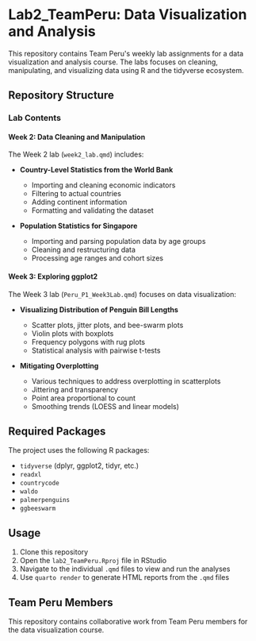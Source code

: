 # Lab2_TeamPeru: Data Visualization and Analysis

This repository contains Team Peru's weekly lab assignments for a data visualization and analysis course. The labs focuses on cleaning, manipulating, and visualizing data using R and the tidyverse ecosystem.

## Repository Structure

### Lab Contents

#### Week 2: Data Cleaning and Manipulation
The Week 2 lab (`week2_lab.qmd`) includes:

- **Country-Level Statistics from the World Bank**
    - Importing and cleaning economic indicators
    - Filtering to actual countries
    - Adding continent information
    - Formatting and validating the dataset

- **Population Statistics for Singapore**
    - Importing and parsing population data by age groups
    - Cleaning and restructuring data
    - Processing age ranges and cohort sizes

#### Week 3: Exploring ggplot2
The Week 3 lab (`Peru_P1_Week3Lab.qmd`) focuses on data visualization:

- **Visualizing Distribution of Penguin Bill Lengths**
    - Scatter plots, jitter plots, and bee-swarm plots
    - Violin plots with boxplots
    - Frequency polygons with rug plots
    - Statistical analysis with pairwise t-tests

- **Mitigating Overplotting**
    - Various techniques to address overplotting in scatterplots
    - Jittering and transparency
    - Point area proportional to count
    - Smoothing trends (LOESS and linear models)

## Required Packages

The project uses the following R packages:
- `tidyverse` (dplyr, ggplot2, tidyr, etc.)
- `readxl`
- `countrycode`
- `waldo`
- `palmerpenguins`
- `ggbeeswarm`

## Usage

1. Clone this repository
2. Open the `lab2_TeamPeru.Rproj` file in RStudio
3. Navigate to the individual `.qmd` files to view and run the analyses
4. Use `quarto render` to generate HTML reports from the `.qmd` files

## Team Peru Members

This repository contains collaborative work from Team Peru members for the data visualization course.